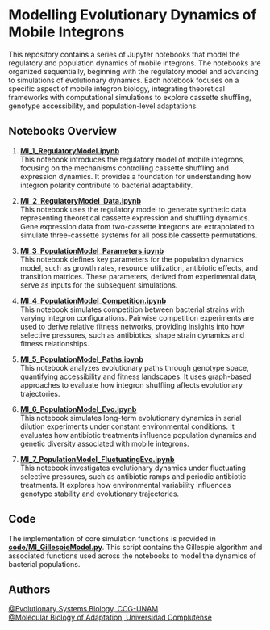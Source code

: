 # Modelling Evolutionary Dynamics of Mobile Integrons

This repository contains a series of Jupyter notebooks that model the regulatory and population dynamics of mobile integrons. The notebooks are organized sequentially, beginning with the regulatory model and advancing to simulations of evolutionary dynamics. Each notebook focuses on a specific aspect of mobile integron biology, integrating theoretical frameworks with computational simulations to explore cassette shuffling, genotype accessibility, and population-level adaptations.

## Notebooks Overview

1. [**MI_1_RegulatoryModel.ipynb**](MI_1_RegulatoryModel.ipynb)  
   This notebook introduces the regulatory model of mobile integrons, focusing on the mechanisms controlling cassette shuffling and expression dynamics. It provides a foundation for understanding how integron polarity contribute to bacterial adaptability.

2. [**MI_2_RegulatoryModel_Data.ipynb**](MI_2_RegulatoryModel_Data.ipynb)  
   This notebook uses the regulatory model to generate synthetic data representing theoretical cassette expression and shuffling dynamics. Gene expression data from two-cassette integrons are extrapolated to simulate three-cassette systems for all possible cassette permutations.

3. [**MI_3_PopulationModel_Parameters.ipynb**](MI_3_PopulationModel_Parameters.ipynb)  
   This notebook defines key parameters for the population dynamics model, such as growth rates, resource utilization, antibiotic effects, and transition matrices. These parameters, derived from experimental data, serve as inputs for the subsequent simulations.

4. [**MI_4_PopulationModel_Competition.ipynb**](MI_4_PopulationModel_Competition.ipynb)  
   This notebook simulates competition between bacterial strains with varying integron configurations. Pairwise competition experiments are used to derive relative fitness networks, providing insights into how selective pressures, such as antibiotics, shape strain dynamics and fitness relationships.

5. [**MI_5_PopulationModel_Paths.ipynb**](MI_5_PopulationModel_Paths.ipynb)  
   This notebook analyzes evolutionary paths through genotype space, quantifying accessibility and fitness landscapes. It uses graph-based approaches to evaluate how integron shuffling affects evolutionary trajectories.

6. [**MI_6_PopulationModel_Evo.ipynb**](MI_6_PopulationModel_Evo.ipynb)  
   This notebook simulates long-term evolutionary dynamics in serial dilution experiments under constant environmental conditions. It evaluates how antibiotic treatments influence population dynamics and genetic diversity associated with mobile integrons.

7. [**MI_7_PopulationModel_FluctuatingEvo.ipynb**](MI_7_PopulationModel_FluctuatingEvo.ipynb)  
   This notebook investigates evolutionary dynamics under fluctuating selective pressures, such as antibiotic ramps and periodic antibiotic treatments. It explores how environmental variability influences genotype stability and evolutionary trajectories.

## Code

The implementation of core simulation functions is provided in [**code/MI_GillespieModel.py**](code/MI_GillespieModel.py). This script contains the Gillespie algorithm and associated functions used across the notebooks to model the dynamics of bacterial populations.

## Authors

[@Evolutionary Systems Biology, CCG-UNAM](http://www.penamiller.com/)  
[@Molecular Biology of Adaptation, Universidad Complutense](https://ucm.es/mbalab)


